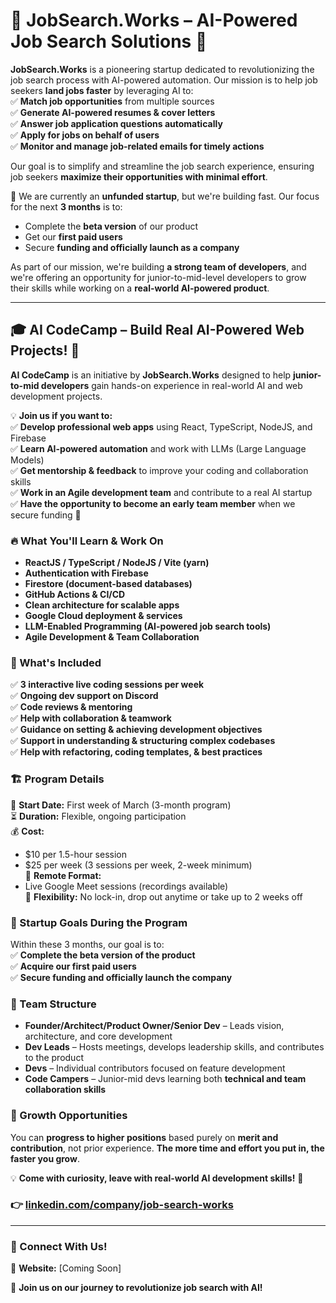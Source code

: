 # 🌟 JobSearch.Works – AI-Powered Job Search Solutions 🚀  

**JobSearch.Works** is a pioneering startup dedicated to revolutionizing the job search process with AI-powered automation. Our mission is to help job seekers **land jobs faster** by leveraging AI to:  
✅ **Match job opportunities** from multiple sources  
✅ **Generate AI-powered resumes & cover letters**  
✅ **Answer job application questions automatically**  
✅ **Apply for jobs on behalf of users**  
✅ **Monitor and manage job-related emails for timely actions**  

Our goal is to simplify and streamline the job search experience, ensuring job seekers **maximize their opportunities with minimal effort**.  

🚀 We are currently an **unfunded startup**, but we're building fast. Our focus for the next **3 months** is to:  
- Complete the **beta version** of our product  
- Get our **first paid users**  
- Secure **funding and officially launch as a company**  

As part of our mission, we're building **a strong team of developers**, and we're offering an opportunity for junior-to-mid-level developers to grow their skills while working on a **real-world AI-powered product**.  

---

## 🎓 AI CodeCamp – Build Real AI-Powered Web Projects! 🚀  

**AI CodeCamp** is an initiative by **JobSearch.Works** designed to help **junior-to-mid developers** gain hands-on experience in real-world AI and web development projects.  

💡 **Join us if you want to:**  
✅ **Develop professional web apps** using React, TypeScript, NodeJS, and Firebase  
✅ **Learn AI-powered automation** and work with LLMs (Large Language Models)  
✅ **Get mentorship & feedback** to improve your coding and collaboration skills  
✅ **Work in an Agile development team** and contribute to a real AI startup  
✅ **Have the opportunity to become an early team member** when we secure funding 🚀  

### 🔥 What You'll Learn & Work On  
- **ReactJS / TypeScript / NodeJS / Vite (yarn)**  
- **Authentication with Firebase**  
- **Firestore (document-based databases)**  
- **GitHub Actions & CI/CD**  
- **Clean architecture for scalable apps**  
- **Google Cloud deployment & services**  
- **LLM-Enabled Programming (AI-powered job search tools)**  
- **Agile Development & Team Collaboration**  

### 📌 What's Included  
✅ **3 interactive live coding sessions per week**  
✅ **Ongoing dev support on Discord**  
✅ **Code reviews & mentoring**  
✅ **Help with collaboration & teamwork**  
✅ **Guidance on setting & achieving development objectives**  
✅ **Support in understanding & structuring complex codebases**  
✅ **Help with refactoring, coding templates, & best practices**  

### 🏗️ Program Details  
📅 **Start Date:** First week of March (3-month program)  
⏳ **Duration:** Flexible, ongoing participation  
💰 **Cost:**  
- $10 per 1.5-hour session  
- $25 per week (3 sessions per week, 2-week minimum)  
📍 **Remote Format:**  
- Live Google Meet sessions (recordings available)  
🎯 **Flexibility:** No lock-in, drop out anytime or take up to 2 weeks off  

### 🎯 Startup Goals During the Program  
Within these 3 months, our goal is to:  
✅ **Complete the beta version of the product**  
✅ **Acquire our first paid users**  
✅ **Secure funding and officially launch the company**  

### 🏢 Team Structure  
- **Founder/Architect/Product Owner/Senior Dev** – Leads vision, architecture, and core development  
- **Dev Leads** – Hosts meetings, develops leadership skills, and contributes to the product  
- **Devs** – Individual contributors focused on feature development  
- **Code Campers** – Junior-mid devs learning both **technical and team collaboration skills**  

### 🚀 Growth Opportunities  
You can **progress to higher positions** based purely on **merit and contribution**, not prior experience. **The more time and effort you put in, the faster you grow**.  

💡 **Come with curiosity, leave with real-world AI development skills!** 🚀  
### 👉 [linkedin.com/company/job-search-works](#)

---

### 📢 Connect With Us!  
📌 **Website:** [Coming Soon]  

🚀 **Join us on our journey to revolutionize job search with AI!**  
